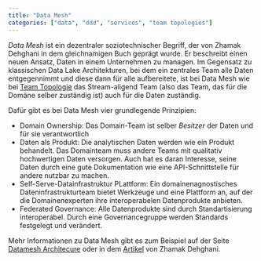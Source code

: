 ```yaml
---
title: "Data Mesh"
categories: ["data", "ddd", "services", "team topologies"]
---
```


_Data Mesh_ ist ein dezentraler soziotechnischer Begriff, der von Zhamak
Dehghani in dem gleichnamigen Buch geprägt wurde. Er beschreibt einen
neuen Ansatz, Daten in einem Unternehmen zu managen. Im Gegensatz zu
klassischen Data Lake Architekturen, bei dem ein zentrales Team alle
Daten entgegennimmt und diese dann für alle aufbereitete, ist bei Data
Mesh wie bei [Team Topologie](https://teamtopologies.com/) das
Stream-aligend Team (also das Team, das für die Domäne selber zuständig ist)
auch für die Daten zuständig.

Dafür gibt es bei Data Mesh vier grundlegende Prinzipien:

- Domain Ownership: Das Domain-Team ist selber _Besitzer_ der Daten und für
  sie verantwortlich
- Daten als Produkt: Die analytischen Daten werden wie ein Produkt behandelt.
  Das Domainteam muss andere Teams mit qualitativ hochwertigen Daten versorgen.
  Auch hat es daran Interesse, seine Daten durch eine gute Dokumentation wie eine
  API-Schnittstelle für andere nutzbar zu machen.
- Self-Serve-Datainfrastruktur PLattform: Ein domainenagnostisches
  Dateninfrastrukturteam bietet Werkzeuge und eine Plattform an, auf der die
  Domainenexperten ihre interoperabelen Datenprodukte anbieten.
- Federated Governance: Alle Datenprodukte sind durch Standartisierung
  interoperabel. Durch eine Governancegruppe werden Standards festgelegt und verändert.

Mehr Informationen zu Data Mesh gibt es zum Beispiel auf der Seite
[Datamesh Architecure](https://www.datamesh-architecture.com/) oder in
dem [Artikel](https://martinfowler.com/articles/data-monolith-to-mesh.html)
von Zhamak Dehghani.
